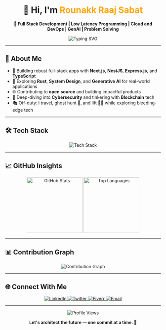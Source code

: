 <h1 align="center">👋 Hi, I'm <span style="color:#FFA500">Rounakk Raaj Sabat</span></h1>

<p align="center">
  <b>🚀 Full Stack Development | Low Latency Programming | Cloud and DevOps | GenAI | Problem Solving</b>
</p>

<div align="center">
  <img src="https://readme-typing-svg.demolab.com?font=Fira+Code&size=26&pause=1000&color=FF6F00&center=true&vCenter=true&width=1000&lines=Full+Stack+Developer+%7C+Problem+Solver+%7C+Systems+Design;Low+Latency+Programmer+%7C+Rust+%7C+Cloud+%7C+DevOps;GenAI+%7C+Blockchain+Enthusiast" alt="Typing SVG">
</div>

---

## 🚀 About Me
- 🧩 Building robust full-stack apps with **Next.js**, **NestJS**, **Express.js**, and **TypeScript**
- 🧠 Exploring **Rust**, **System Design**, and **Generative AI** for real-world applications
- 🌐 Contributing to **open source** and building impactful products
- 🔐 Deep-diving into **Cybersecurity** and tinkering with **Blockchain** tech
- 🎭 Off-duty: I travel, ghost hunt 👻, and lift 🏋️‍♂️ while exploring bleeding-edge tech

---

## 🛠️ Tech Stack
<div align="center">
  <img src="https://skillicons.dev/icons?i=nextjs,nestjs,react,ts,js,java,c,express,postgres,mongodb,docker,kubernetes,aws,rust" alt="Tech Stack" />
</div>

---

## 📈 GitHub Insights
<div align="center">
  <img src="https://github-readme-stats.vercel.app/api?username=rounakkraaj-1744&show_icons=true&theme=tokyonight&hide_border=true&count_private=true" alt="GitHub Stats" height="180px">
  <img src="https://github-readme-stats.vercel.app/api/top-langs/?username=rounakkraaj-1744&layout=compact&theme=tokyonight&hide_border=true" alt="Top Languages" height="180px">
</div>

---

## 📊 Contribution Graph
<div align="center">
  <img src="https://github-readme-activity-graph.vercel.app/graph?username=rounakkraaj-1744&theme=tokyo-night&area=true" alt="Contribution Graph">
</div>

---

## 🌐 Connect With Me
<div align="center">
  <a href="https://linkedin.com/in/rounakk-raaj-745rrs" target="_blank">
    <img src="https://img.shields.io/badge/LinkedIn-%230077B5.svg?style=for-the-badge&logo=linkedin&logoColor=white" alt="LinkedIn">
  </a>
  <a href="https://twitter.com/rounakk_745" target="_blank">
    <img src="https://img.shields.io/badge/Twitter-%231DA1F2.svg?style=for-the-badge&logo=twitter&logoColor=white" alt="Twitter">
  </a>
  <a href="https://www.fiverr.com/rounakk_raaj" target="_blank">
    <img src="https://img.shields.io/badge/Fiverr-%2300B22D.svg?style=for-the-badge&logo=fiverr&logoColor=white" alt="Fiverr">
  </a>
  <a href="mailto:your-email@example.com" target="_blank">
    <img src="https://img.shields.io/badge/Email-%23D14836.svg?style=for-the-badge&logo=gmail&logoColor=white" alt="Email">
  </a>
</div>

---

<div align="center">
  <img src="https://komarev.com/ghpvc/?username=rounakkraaj-1744&style=flat-square&color=blueviolet" alt="Profile Views">
</div>

<p align="center">
  <b>Let's architect the future — one commit at a time. 🚀</b>
</p>

